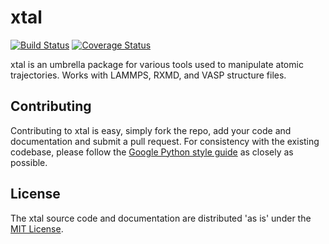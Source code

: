 # xtal

[![Build Status](https://travis-ci.org/USCCACS/xtal.svg?branch=master)](https://travis-ci.org/USCCACS/xtal) [![Coverage Status](https://coveralls.io/repos/github/USCCACS/xtal/badge.svg?branch=master)](https://coveralls.io/github/USCCACS/xtal?branch=master)

xtal is an umbrella package for various tools used to manipulate atomic trajectories. Works with LAMMPS, RXMD, and VASP structure files.


## Contributing

Contributing to xtal is easy, simply fork the repo, add your code and documentation and submit a pull request. For consistency with the existing codebase, please follow the [Google Python style guide](https://google.github.io/styleguide/pyguide.html) as closely as possible.


## License

The xtal source code and documentation are distributed 'as is' under the [MIT License](LICENSE).
